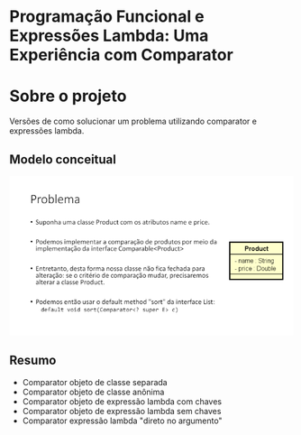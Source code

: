 # Programação Funcional e Expressões Lambda: Uma Experiência com Comparator

# Sobre o projeto
Versões de como solucionar um problema utilizando comparator e expressões lambda. 

## Modelo conceitual
![Modelo Conceitual](https://github.com/victoremanuelfont/comparator-expressao-lambda-java/blob/main/Captura%20de%20tela%202024-05-22%20134232.png)

## Resumo
- Comparator objeto de classe separada
- Comparator objeto de classe anônima
- Comparator objeto de expressão lambda com chaves
- Comparator objeto de expressão lambda sem chaves
- Comparator expressão lambda "direto no argumento"

